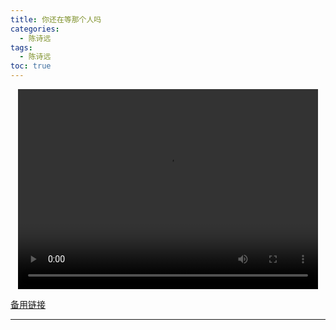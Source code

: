 ```yaml
---
title: 你还在等那个人吗
categories:
  - 陈诗远
tags:
  - 陈诗远
toc: true 
---
```




<p style="text-align:center">
   <video width="480" height="320" controls>
       <source src="/video/csy/12.mp4">
   </video>
</p>
 <p><a href="/video/csy/12.mp4">备用链接</a></p>
 
---





